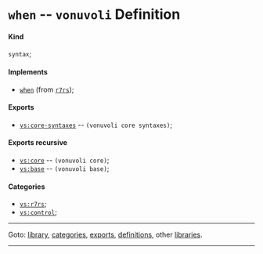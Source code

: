 

<a id='definition__vonuvoli__when'></a>

# `when` -- `vonuvoli` Definition


<a id='definition__vonuvoli__when__kind'></a>

#### Kind

`syntax`;


<a id='definition__vonuvoli__when__implements'></a>

#### Implements

 * [`when`](../../r7rs/definitions/when.md#definition__r7rs__when) (from [`r7rs`](../../r7rs/_index.md#library__r7rs));


<a id='definition__vonuvoli__when__exports'></a>

#### Exports

 * [`vs:core-syntaxes`](../../vonuvoli/exports/vs_3a_core-syntaxes.md#export__vonuvoli__vs_3a_core-syntaxes) -- `(vonuvoli core syntaxes)`;


<a id='definition__vonuvoli__when__exports-recursive'></a>

#### Exports recursive

 * [`vs:core`](../../vonuvoli/exports/vs_3a_core.md#export__vonuvoli__vs_3a_core) -- `(vonuvoli core)`;
 * [`vs:base`](../../vonuvoli/exports/vs_3a_base.md#export__vonuvoli__vs_3a_base) -- `(vonuvoli base)`;


<a id='definition__vonuvoli__when__categories'></a>

#### Categories

 * [`vs:r7rs`](../../vonuvoli/categories/vs_3a_r7rs.md#category__vonuvoli__vs_3a_r7rs);
 * [`vs:control`](../../vonuvoli/categories/vs_3a_control.md#category__vonuvoli__vs_3a_control);

----

Goto: [library](../../vonuvoli/_index.md#library__vonuvoli), [categories](../../vonuvoli/categories/_index.md#toc__vonuvoli__categories), [exports](../../vonuvoli/exports/_index.md#toc__vonuvoli__exports), [definitions](../../vonuvoli/definitions/_index.md#toc__vonuvoli__definitions), other [libraries](../../_libraries.md#toc__libraries).

----

